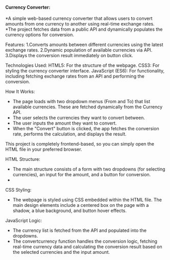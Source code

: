 #### Currency Converter:
   *A simple web-based currency converter that allows users to convert amounts from one currency to another using real-time exchange rates. 
   *The project fetches data from a public API and dynamically populates the currency options for conversion.

Features:
  1.Converts amounts between different currencies using the latest exchange rates.
  2.Dynamic population of available currencies via API.
  3.Displays the conversion result immediately on button click.
  
Technologies Used:
      HTML5: For the structure of the webpage.
      CSS3: For styling the currency converter interface.
      JavaScript (ES6): For functionality, including fetching exchange rates from an API and performing the conversion.

How It Works:

* The page loads with two dropdown menus (From and To) that list available currencies. These are fetched dynamically from the Currency API.
* The user selects the currencies they want to convert between.
* The user inputs the amount they want to convert.
* When the "Convert" button is clicked, the app fetches the conversion rate, performs the calculation, and displays the result.

This project is completely frontend-based, so you can simply open the HTML file in your preferred browser.

HTML Structure:
 * The main structure consists of a form with two dropdowns (for selecting currencies), an input for the amount, and a button for conversion.
 * 
CSS Styling:
 * The webpage is styled using CSS embedded within the HTML file. The main design elements include a centered box on the page with a shadow, a blue background, and button hover effects.

JavaScript Logic:
 * The currency list is fetched from the API and populated into the dropdowns.
 * The convertcurrency function handles the conversion logic, fetching real-time currency data and calculating the conversion result based on the selected currencies and the input amount.
